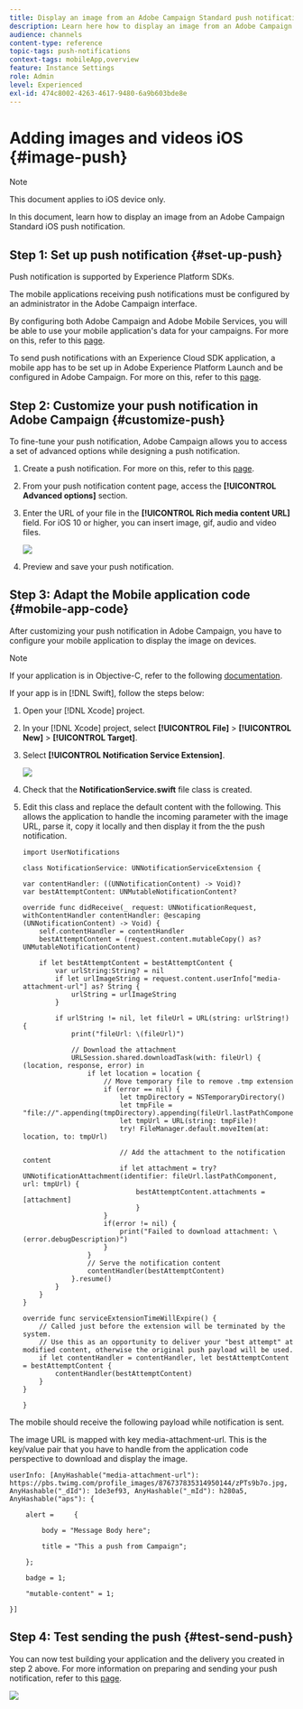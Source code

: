 ```yaml
---
title: Display an image from an Adobe Campaign Standard push notification
description: Learn here how to display an image from an Adobe Campaign push notification on an iOS device.
audience: channels
content-type: reference
topic-tags: push-notifications
context-tags: mobileApp,overview
feature: Instance Settings
role: Admin
level: Experienced
exl-id: 474c8002-4263-4617-9480-6a9b603bde8e
---
```

# Adding images and videos iOS {#image-push}

>[!NOTE]
>
>This document applies to iOS device only.

In this document, learn how to display an image from an Adobe Campaign Standard iOS push notification.

## Step 1: Set up push notification {#set-up-push}

Push notification is supported by Experience Platform SDKs.

The mobile applications receiving push notifications must be configured by an administrator in the Adobe Campaign interface.

By configuring both Adobe Campaign and Adobe Mobile Services, you will be able to use your mobile application's data for your campaigns. For more on this, refer to this [page](../../administration/using/configuring-a-mobile-application.md).

To send push notifications with an Experience Cloud SDK application, a mobile app has to be set up in Adobe Experience Platform Launch and be configured in Adobe Campaign. For more on this, refer to this [page](../../administration/using/configuring-a-mobile-application.md#channel-specific-config).

## Step 2: Customize your push notification in Adobe Campaign {#customize-push}

To fine-tune your push notification, Adobe Campaign allows you to access a set of advanced options while designing a push notification.

1. Create a push notification. For more on this, refer to this [page](../../channels/using/preparing-and-sending-a-push-notification.md).

1. From your push notification content page, access the **[!UICONTROL Advanced options]** section.

1. Enter the URL of your file in the **[!UICONTROL Rich media content URL]** field.
  For iOS 10 or higher, you can insert image, gif, audio and video files.

    ![](assets/push_notif_advanced_6.png)

1. Preview and save your push notification.

## Step 3: Adapt the Mobile application code {#mobile-app-code}

After customizing your push notification in Adobe Campaign, you have to configure your mobile application to display the image on devices.

>[!NOTE]
>
>If your application is in Objective-C, refer to the following [documentation](https://experienceleague.adobe.com/docs/mobile-services/ios/messaging-ios/push-messaging/c-set-up-rich-push-notif-ios.html).

If your app is in [!DNL Swift], follow the steps below:

1. Open your [!DNL Xcode] project.

1. In your [!DNL Xcode] project, select **[!UICONTROL File]** > **[!UICONTROL New]** > **[!UICONTROL Target]**.

1. Select **[!UICONTROL Notification Service Extension]**.

    ![](assets/push_notif_advanced_12.png)

1. Check that the **NotificationService.swift** file class is created.

1. Edit this class and replace the default content with the following.
    This allows the application to handle the incoming parameter with the image URL, parse it, copy it locally and then display it from the the push notification.

    ```
    import UserNotifications
 
    class NotificationService: UNNotificationServiceExtension {
     
    var contentHandler: ((UNNotificationContent) -> Void)?
    var bestAttemptContent: UNMutableNotificationContent?
     
    override func didReceive(_ request: UNNotificationRequest, withContentHandler contentHandler: @escaping (UNNotificationContent) -> Void) {
        self.contentHandler = contentHandler
        bestAttemptContent = (request.content.mutableCopy() as? UNMutableNotificationContent)
 
        if let bestAttemptContent = bestAttemptContent {
            var urlString:String? = nil
            if let urlImageString = request.content.userInfo["media-attachment-url"] as? String {
                urlString = urlImageString
            }
             
            if urlString != nil, let fileUrl = URL(string: urlString!) {
                print("fileUrl: \(fileUrl)")
                 
                // Download the attachment
                URLSession.shared.downloadTask(with: fileUrl) { (location, response, error) in
                    if let location = location {
                        // Move temporary file to remove .tmp extension
                        if (error == nil) {
                            let tmpDirectory = NSTemporaryDirectory()
                            let tmpFile = "file://".appending(tmpDirectory).appending(fileUrl.lastPathComponent)
                            let tmpUrl = URL(string: tmpFile)!
                            try! FileManager.default.moveItem(at: location, to: tmpUrl)
                             
                            // Add the attachment to the notification content
                            if let attachment = try? UNNotificationAttachment(identifier: fileUrl.lastPathComponent, url: tmpUrl) {
                                bestAttemptContent.attachments = [attachment]
                                }
                        }
                        if(error != nil) {
                            print("Failed to download attachment: \(error.debugDescription)")
                        }
                    }
                    // Serve the notification content
                    contentHandler(bestAttemptContent)
                }.resume()
            }
        }
    }
     
    override func serviceExtensionTimeWillExpire() {
        // Called just before the extension will be terminated by the system.
        // Use this as an opportunity to deliver your "best attempt" at modified content, otherwise the original push payload will be used.
        if let contentHandler = contentHandler, let bestAttemptContent = bestAttemptContent {
            contentHandler(bestAttemptContent)
        }
    }

    }
    ```

The mobile should receive the following payload while notification is sent.

The image URL is mapped with key media-attachment-url. This is the key/value pair that you have to handle from the application code perspective to download and display the image.

```
userInfo: [AnyHashable("media-attachment-url"): https://pbs.twimg.com/profile_images/876737835314950144/zPTs9b7o.jpg, AnyHashable("_dId"): 1de3ef93, AnyHashable("_mId"): h280a5, AnyHashable("aps"): {
 
    alert =     {
 
        body = "Message Body here";
 
        title = "This a push from Campaign";
 
    };
 
    badge = 1;
 
    "mutable-content" = 1;
 
}]
```

## Step 4: Test sending the push {#test-send-push}

You can now test building your application and the delivery you created in step 2 above. For more information on preparing and sending your push notification, refer to this [page](../../channels/using/preparing-and-sending-a-push-notification.md).

![](assets/push_notif_advanced_34.png)
